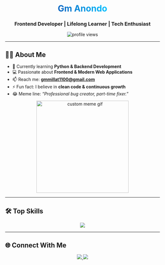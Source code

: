 <!-- Professional GitHub Profile README with Top Skills and Custom Meme GIF -->

<h1 align="center">
  <span style="background: linear-gradient(to right, #0A66C2, #00BFFF); -webkit-background-clip: text; color: transparent;">Gm Anondo</span>
</h1>

<h3 align="center">
  Frontend Developer | Lifelong Learner | Tech Enthusiast
</h3>

<p align="center">
  <img src="https://komarev.com/ghpvc/?username=synt4x-an0ndo&label=Profile%20Views&color=0A66C2&style=flat-square" alt="profile views" />
</p>

---

## 👨‍💻 About Me
- 🌱 Currently learning **Python & Backend Development**  
- 💻 Passionate about **Frontend & Modern Web Applications**  
- 📫 Reach me: **gmmillat1100@gmail.com**  
- ⚡ Fun fact: I believe in **clean code & continuous growth**  
- 😂 Meme line: *“Professional bug creator, part-time fixer.”*  

<p align="center">
  <img src="https://user-images.githubusercontent.com/74038190/212748842-9fcbad5b-6173-4175-8a61-521f3dbb7514.gif" width="300" alt="custom meme gif"/>
</p>

---

## 🛠️ Top Skills
<p align="center">
  <img src="https://skillicons.dev/icons?i=html,css,js,ts,react,tailwind,python,nodejs,mongodb,django" />
</p>

---

## 🌐 Connect With Me
<p align="center">
  <a href="https://fb.com/user.fakefox" target="_blank">
    <img src="https://img.shields.io/badge/Facebook-1877F2?style=for-the-badge&logo=facebook&logoColor=white"/>
  </a>
  <a href="mailto:gmmillat1100@gmail.com">
    <img src="https://img.shields.io/badge/Gmail-D14836?style=for-the-badge&logo=gmail&logoColor=white"/>
  </a>
</p>
